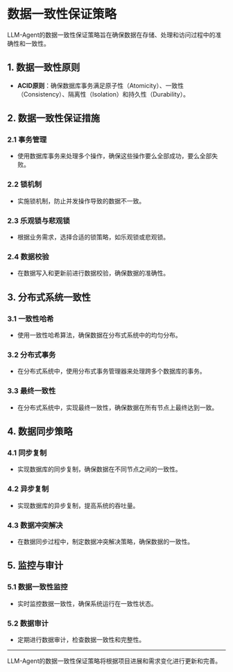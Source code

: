 # 数据一致性保证策略

LLM-Agent的数据一致性保证策略旨在确保数据在存储、处理和访问过程中的准确性和一致性。

## 1. 数据一致性原则

- **ACID原则**：确保数据库事务满足原子性（Atomicity）、一致性（Consistency）、隔离性（Isolation）和持久性（Durability）。

## 2. 数据一致性保证措施

### 2.1 事务管理

- 使用数据库事务来处理多个操作，确保这些操作要么全部成功，要么全部失败。

### 2.2 锁机制

- 实施锁机制，防止并发操作导致的数据不一致。

### 2.3 乐观锁与悲观锁

- 根据业务需求，选择合适的锁策略，如乐观锁或悲观锁。

### 2.4 数据校验

- 在数据写入和更新前进行数据校验，确保数据的准确性。

## 3. 分布式系统一致性

### 3.1 一致性哈希

- 使用一致性哈希算法，确保数据在分布式系统中的均匀分布。

### 3.2 分布式事务

- 在分布式系统中，使用分布式事务管理器来处理跨多个数据库的事务。

### 3.3 最终一致性

- 在分布式系统中，实现最终一致性，确保数据在所有节点上最终达到一致。

## 4. 数据同步策略

### 4.1 同步复制

- 实现数据库的同步复制，确保数据在不同节点之间的一致性。

### 4.2 异步复制

- 实现数据库的异步复制，提高系统的吞吐量。

### 4.3 数据冲突解决

- 在数据同步过程中，制定数据冲突解决策略，确保数据的一致性。

## 5. 监控与审计

### 5.1 数据一致性监控

- 实时监控数据一致性，确保系统运行在一致性状态。

### 5.2 数据审计

- 定期进行数据审计，检查数据一致性和完整性。

---

LLM-Agent的数据一致性保证策略将根据项目进展和需求变化进行更新和完善。